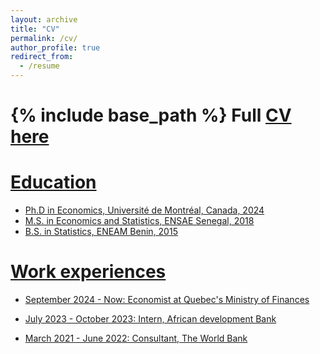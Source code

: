 ```yaml
---
layout: archive
title: "CV"
permalink: /cv/
author_profile: true
redirect_from:
  - /resume
---
```


{% include base_path %}
Full <a href= "/files/CV_Mouda.pdf"> CV here
=====

Education
======
* Ph.D in Economics, Université de Montréal, Canada, 2024
* M.S. in Economics and Statistics, ENSAE Senegal, 2018
* B.S. in Statistics, ENEAM Benin, 2015

Work experiences
======
* September 2024 - Now: Economist at Quebec's Ministry of Finances 

 
* July 2023 - October 2023: Intern, African development Bank

  
* March 2021 - June 2022: Consultant, The World Bank

  
  <!-- <br/>
  * Github University
  * Duties included: Merging pull requests
  * Supervisor: Professor Hub


  <!-- <br/>* Github University
  * Duties included: Tagging issues
  * Supervisor: Professor Git
  
<!-- <br/>Skills
======
* Skill 1
* Skill 2
  * Sub-skill 2.1
  * Sub-skill 2.2
  * Sub-skill 2.3
* Skill 3

Publications
======
  <ul>{% for post in site.publications reversed %}
    {% include archive-single-cv.html %}
  {% endfor %}</ul>
  
Talks
======
  <ul>{% for post in site.talks reversed %}
    {% include archive-single-talk-cv.html  %}
  {% endfor %}</ul>  
  
Teaching
======
  <ul>{% for post in site.teaching reversed %}
    {% include archive-single-cv.html %}
  {% endfor %}</ul>
  
Service and leadership
======
* Currently signed in to 43 different slack teams  
-->
